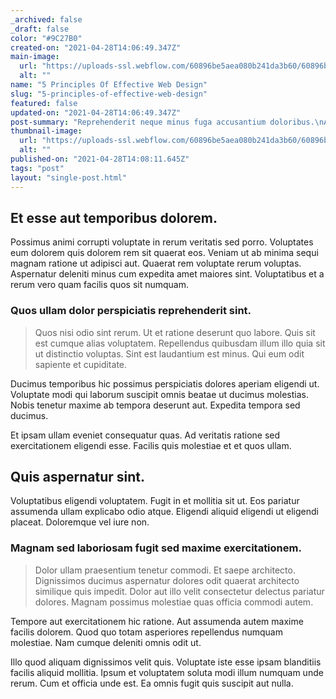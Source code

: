 ```yaml
---
_archived: false
_draft: false
color: "#9C27B0"
created-on: "2021-04-28T14:06:49.347Z"
main-image:
  url: "https://uploads-ssl.webflow.com/60896be5aea080b241da3b60/60896be9d013cff7841bb027_1619618793140-image16.jpg"
  alt: ""
name: "5 Principles Of Effective Web Design"
slug: "5-principles-of-effective-web-design"
featured: false
updated-on: "2021-04-28T14:06:49.347Z"
post-summary: "Reprehenderit neque minus fuga accusantium doloribus.\nAspernatur sint nesciunt aliquid enim et laboriosam.\nQuidem earum qu"
thumbnail-image:
  url: "https://uploads-ssl.webflow.com/60896be5aea080b241da3b60/60896beae359ee87f99bfcbc_1619618793835-image12.jpg"
  alt: ""
published-on: "2021-04-28T14:08:11.645Z"
tags: "post"
layout: "single-post.html"
---
```


Et esse aut temporibus dolorem.
-------------------------------

Possimus animi corrupti voluptate in rerum veritatis sed porro. Voluptates eum dolorem quis dolorem rem sit quaerat eos. Veniam ut ab minima sequi magnam ratione ut adipisci aut. Quaerat rem voluptate rerum voluptas. Aspernatur deleniti minus cum expedita amet maiores sint. Voluptatibus et a rerum vero quam facilis quos sit numquam.

### Quos ullam dolor perspiciatis reprehenderit sint.

> Quos nisi odio sint rerum. Ut et ratione deserunt quo labore. Quis sit est cumque alias voluptatem. Repellendus quibusdam illum illo quia sit ut distinctio voluptas. Sint est laudantium est minus. Qui eum odit sapiente et cupiditate.

Ducimus temporibus hic possimus perspiciatis dolores aperiam eligendi ut. Voluptate modi qui laborum suscipit omnis beatae ut ducimus molestias. Nobis tenetur maxime ab tempora deserunt aut. Expedita tempora sed ducimus.

Et ipsam ullam eveniet consequatur quas. Ad veritatis ratione sed exercitationem eligendi esse. Facilis quis molestiae et et quos ullam.

Quis aspernatur sint.
---------------------

Voluptatibus eligendi voluptatem. Fugit in et mollitia sit ut. Eos pariatur assumenda ullam explicabo odio atque. Eligendi aliquid eligendi ut eligendi placeat. Doloremque vel iure non.

### Magnam sed laboriosam fugit sed maxime exercitationem.

> Dolor ullam praesentium tenetur commodi. Et saepe architecto. Dignissimos ducimus aspernatur dolores odit quaerat architecto similique quis impedit. Dolor aut illo velit consectetur delectus pariatur dolores. Magnam possimus molestiae quas officia commodi autem.

Tempore aut exercitationem hic ratione. Aut assumenda autem maxime facilis dolorem. Quod quo totam asperiores repellendus numquam molestiae. Nam cumque deleniti omnis odit ut.

Illo quod aliquam dignissimos velit quis. Voluptate iste esse ipsam blanditiis facilis aliquid mollitia. Ipsum et voluptatem soluta modi illum numquam unde rerum. Cum et officia unde est. Ea omnis fugit quis suscipit aut nulla.
